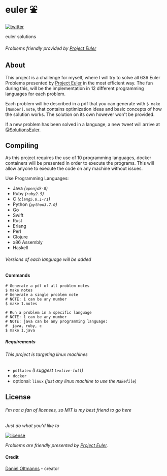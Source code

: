 # euler :fountain:

[![twitter](https://img.shields.io/badge/-%40SolutionsEuler-%2300aced.svg)](https://twitter.com/SolutionsEuler)

euler solutions

###### Problems friendly provided by [Project Euler](https://projecteuler.net)

## About

This project is a challenge for myself, where I will try to solve all 636 Euler Problems
presented by [Project Euler](https://projecteuler.net) in the most efficient way. The fun during
this, will be the implementation in 12 different programming languages for each problem.

Each problem will be described in a pdf that you can generate with `$ make [Number].note`,
that contains optimization ideas and basic concepts of how the solution works. The solution
on its own however won't be provided.

If a new problem has been solved in a language, a new tweet will arrive at [@SolutionsEuler](https://twitter.com/SolutionsEuler).

## Compiling

As this project requires the use of 10 programming languages, docker containers will be
presented in order to execute the programs. This will allow anyone to execute the code
on any machine without issues.

Use Programming Languages:
- Java _(`openjdk-8`)_
- Ruby _(`ruby2.5`)_
- C _(`clang5.0.1-r1`)_
- Python _(`python3.7.0`)_
- Go
- Swift
- Rust
- Erlang
- Perl
- Clojure
- x86 Assembly
- Haskell

###### Versions of each language will be added

#### Commands

```shell
# Generate a pdf of all problem notes
$ make notes
# Generate a single problem note
# NOTE: 1 can be any number
$ make 1.notes

# Run a problem in a specific language
# NOTE: 1 can be any number
# NOTE: java can be any programming language:
#  java, ruby, c
$ make 1.java
```

##### Requirements

###### This project is targeting linux machines

- `pdflatex` _(I suggest `texlive-full`)_
- `docker`
- optional: `linux` _(just any linux machine to use the `Makefile`)_

## License

###### I'm not a fan of licenses, so MIT is my best friend to go here

_Just do what you'd like to_

[![license](https://img.shields.io/badge/license-MIT-blue.svg)](https://github.com/oltdaniel/euler/blob/master/LICENSE)

*Problems are friendly presented by [Project Euler](https://projecteuler.net/copyright).*

#### Credit

[Daniel Oltmanns](https://github.com/oltdaniel) - creator
